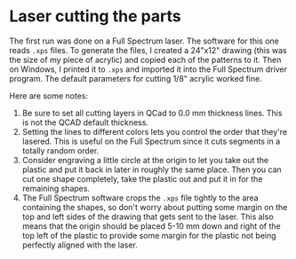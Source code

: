 # Laser cutting the parts

The first run was done on a Full Spectrum laser. The software for this one
reads `.xps` files. To generate the files, I created a 24"x12" drawing (this
was the size of my piece of acrylic) and copied each of the patterns to it.
Then on Windows, I printed it to `.xps` and imported it into the Full Spectrum
driver program. The default parameters for cutting 1/8" acrylic worked fine.

Here are some notes:

1. Be sure to set all cutting layers in QCad to 0.0 mm thickness lines. This is not the QCAD default thickness.
2. Setting the lines to different colors lets you control the order that they're lasered. This is useful on the Full Spectrum since it cuts segments in a totally random order.
3. Consider engraving a little circle at the origin to let you take out the plastic and put it back in later in roughly the same place. Then you can cut one shape completely, take the plastic out and put it in for the remaining shapes.
4. The Full Spectrum software crops the `.xps` file tightly to the area
   containing the shapes, so don't worry about putting some margin on the top
   and left sides of the drawing that gets sent to the laser. This also means that
   the origin should be placed 5-10 mm down and right of the top left of the
   plastic to provide some margin for the plastic not being perfectly aligned with
   the laser.
